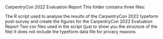 CarpentryCon 2022 Evaluation Report
This folder contains three files:

The R script used to analyse the results of the CarpentryCon 2022 typeform post-survey and create the figures for the CarpentryCon 2022 Evaluation Report
Two csv files used in the script (just to show you the structure of the file)
It does not include the typeform data file for privacy reasons
